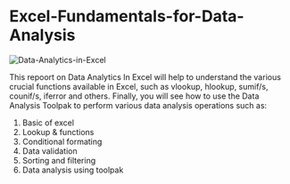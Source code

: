 # Excel-Fundamentals-for-Data-Analysis


![Data-Analytics-in-Excel](https://editor.analyticsvidhya.com/uploads/81456q6nEcGjZ0A.gif)

This repoort on Data Analytics In Excel will help to understand the various crucial functions available in Excel, such as vlookup, hlookup, sumif/s, counif/s, iferror and others. Finally, you will see how to use the Data Analysis Toolpak to perform various data analysis operations such as:
1. Basic of excel 
2. Lookup & functions
3. Conditional formating
4. Data validation
5. Sorting and filtering
6. Data analysis using toolpak
